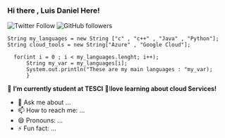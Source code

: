 ### Hi there  , Luis Daniel Here! 

[](https://gifimage.net/wp-content/uploads/2017/10/mini-gif-12.gif)
![Twitter Follow](https://img.shields.io/twitter/follow/DaniDaniel1245?label=Follow&style=social)
![GitHub followers](https://img.shields.io/github/followers/ddaniuwu?style=social)



````
String my_languages = new String ["c" , "c++" , "Java" , "Python"];
String cloud_tools = new String["Azure" , "Google Cloud"];
  
  for(int i = 0 ; i < my_languages.lenght; i++);
      String my_var = my_languages[i];
      System.out.println("These are my main languages : "my_var);
      }

`````

🔭 **I’m currently student at TESCI**
💭I**love learning about cloud Services!**  

- 💬 Ask me about ...
- 📫 How to reach me: ...
- 😄 Pronouns: ...
- ⚡ Fun fact: ...


